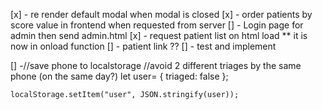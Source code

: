 [x] - re render default modal when modal is closed
[x] - order patients by score value in frontend when requested from server
[] - Login page for admin then send admin.html
[x] - request patient list on html load ** it is now in onload function
[] - patient link ??
    [] - test and implement


[] -//save phone to localstorage
    //avoid 2 different triages by the same phone (on the same day?)
    let user= {
        triaged: false
    };

    localStorage.setItem("user", JSON.stringify(user));
